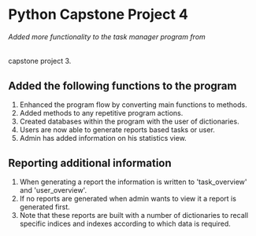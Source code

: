 # Python Capstone Project 4
###### Added more functionality to the task manager program from
capstone project 3.

## Added the following functions to the program
1. Enhanced the program flow by converting main functions to methods.
2. Added methods to any repetitive program actions.
3. Created databases within the program with the user of dictionaries.
4. Users are now able to generate reports based tasks or user.
5. Admin has added information on his statistics view.

## Reporting additional information
1. When generating a report the information is written to 'task_overview'
and 'user_overview'.
2. If no reports are generated when admin wants to view it a report is
generated first.
3. Note that these reports are built with a number of dictionaries to recall
specific indices and indexes according to which data is required.
